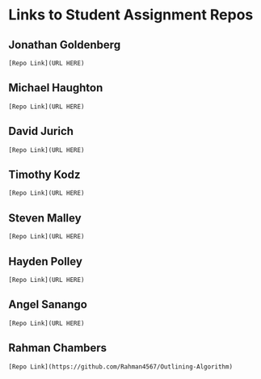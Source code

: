 # Links to Student Assignment Repos

## Jonathan Goldenberg
`[Repo Link](URL HERE)`

## Michael Haughton
`[Repo Link](URL HERE)`

## David Jurich
`[Repo Link](URL HERE)`

## Timothy Kodz
`[Repo Link](URL HERE)`

## Steven Malley
`[Repo Link](URL HERE)`

## Hayden Polley
`[Repo Link](URL HERE)`

## Angel Sanango
`[Repo Link](URL HERE)`

## Rahman Chambers
`[Repo Link](https://github.com/Rahman4567/Outlining-Algorithm)`
